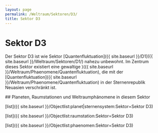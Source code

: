```yaml
---
layout: page
permalink: /Weltraum/Sektoren/D3/
title: Sektor D3
---
```



# Sektor D3


Der Sektor D3 ist wie Sektor [Quantenfluktuation]({{ site.baseurl }}/D1]({{ site.baseurl }}/Weltraum/Sektoren/D1/) nahezu unbewohnt. Im Zentrum dieses Sektor existiert eine gewaltige )({{ site.baseurl }}/Weltraum/Phaenomene/Quantenfluktuation), die mit der [Quantenfluktuation]({{ site.baseurl }}/Weltraum/Phaenomene/Quantenfluktuation) in der Sternenrepublik Neuasien verschränkt ist.

<div class="hinweis">
## Planeten, Raumstationen und Weltraumphänomene in diesem Sektor

[list]({{ site.baseurl }}/Objectlist:planet|sternensystem:Sektor=Sektor D3)

[list]({{ site.baseurl }}/Objectlist:raumstation:Sektor=Sektor D3)

[list]({{ site.baseurl }}/Objectlist:phaenomen:Sektor=Sektor D3)

</div>


